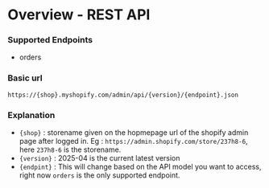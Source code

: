 

# Overview - REST API

### Supported Endpoints
- orders

### Basic url 
```https://{shop}.myshopify.com/admin/api/{version}/{endpoint}.json```

### Explanation
- `{shop}` : storename given on the hopmepage url of the shopify admin page after logged in.
    Eg : `https://admin.shopify.com/store/237h8-6`, here `237h8-6` is the storename.
- `{version}` : 2025-04 is the current latest version
- `{endpint}` : This will change based on the API model you want to access, right now `orders` is the only supported endpoint.



